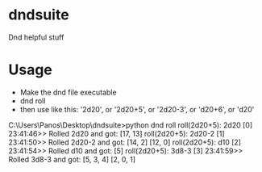 dndsuite
========

Dnd helpful stuff 

Usage
========
* Make the dnd file executable
* dnd roll
* then use like this: '2d20', or '2d20+5', or '2d20-3', or 'd20+6', or 'd20'

C:\Users\Panos\Desktop\dndsuite>python dnd roll
roll(2d20+5): 2d20
[0] 23:41:46>> Rolled 2d20 and got:  [17, 13]
roll(2d20+5): 2d20-2
[1] 23:41:50>> Rolled 2d20-2 and got:  [14, 2] [12, 0]
roll(2d20+5): d10
[2] 23:41:54>> Rolled d10 and got:  [5]
roll(2d20+5): 3d8-3
[3] 23:41:59>> Rolled 3d8-3 and got:  [5, 3, 4] [2, 0, 1]